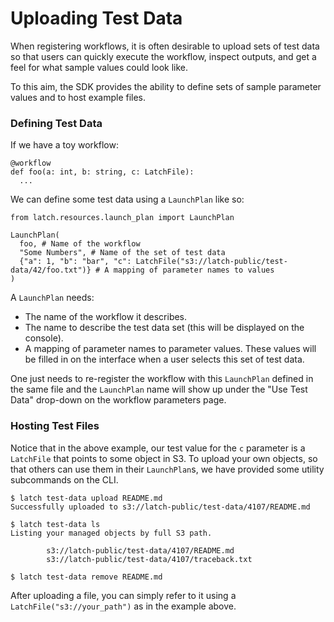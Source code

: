 # Uploading Test Data

When registering workflows, it is often desirable to upload sets of test data so
that users can quickly execute the workflow, inspect outputs, and get a feel for
what sample values could look like.

To this aim, the SDK provides the ability to define sets of sample parameter
values and to host example files.

### Defining Test Data

If we have a toy workflow:

```
@workflow
def foo(a: int, b: string, c: LatchFile):
  ...
```

We can define some test data using a `LaunchPlan` like so:

```
from latch.resources.launch_plan import LaunchPlan

LaunchPlan(
  foo, # Name of the workflow
  "Some Numbers", # Name of the set of test data
  {"a": 1, "b": "bar", "c": LatchFile("s3://latch-public/test-data/42/foo.txt")} # A mapping of parameter names to values
)
```

A `LaunchPlan` needs:

- The name of the workflow it describes.
- The name to describe the test data set (this will be displayed on the console).
- A mapping of parameter names to parameter values. These values will be filled
  in on the interface when a user selects this set of test data.

One just needs to re-register the workflow with this `LaunchPlan` defined in the
same file and the `LaunchPlan` name will show up under the "Use Test Data"
drop-down on the workflow parameters page.

### Hosting Test Files

Notice that in the above example, our test value for the `c` parameter is a
`LatchFile` that points to some object in S3. To upload your own objects, so
that others can use them in their `LaunchPlan`s, we have provided some utility
subcommands on the CLI.

```
$ latch test-data upload README.md
Successfully uploaded to s3://latch-public/test-data/4107/README.md

$ latch test-data ls
Listing your managed objects by full S3 path.

        s3://latch-public/test-data/4107/README.md
        s3://latch-public/test-data/4107/traceback.txt

$ latch test-data remove README.md
```

After uploading a file, you can simply refer to it using a
`LatchFile("s3://your_path")` as in the example above.
